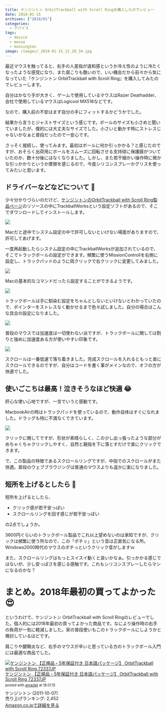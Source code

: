 ```yaml
---
title: ケンジントン OrbitTrackball with Scroll Ringを購入したのでレビュー
date: 2018-01-15
archives: ["2018/01"]
categories:
  - デバイス
tags:
  - device
  - mouse
  - kensington
image: /images/_2018-01-15_12_28_34.jpg
---
```

最近マウスを触ってると、右手の人差指が違和感というか冷え性のように冷たくなったような感覚になり、また肩こりも酷いので、いい機会だから前々から気になっていた『ケンジントン OrbitTrackball with Scroll Ring』を購入してみたのでレビューします。

<!--more-->

自分はかなり手が大きく、ゲームで使用しているマウスはRazer Deathadder、会社で使用しているマウスはLogicool MX518などです。

なので、購入前の不安はまず自分の手にフィットするかどうかでした。

結果から言うとジャストサイズという感じです。ボールのサイズも小さめと聞いていましたが、僕的には大丈夫なサイズでした。小さいと動かす時にストレスじゃないかなぁと普段だったので一安心です。

さっそく接続し、使ってみます。最初はボールに何か引っかかる？と感じたのですが、おそらく出荷用にボールをスムーズに回転させる支持球に保護膜がついていたのか、数十分後にはなくなりました。しかし、また若干細かい操作時に微かな引っかかりというか摩擦を感じるので、今度シリコンスプレーかグリスを使ってみたいと思います。

## ドライバーなどなどについて 🔧

少々分かりづらいのだけど、[ケンジントンのOrbitTrackball with Scroll Ring製品ページ](https://www.kensington.com/ja/jp/4493/72337jp/orbit-scroll-ring-trackball)のリソースの中にTrackballWorksという設定ソフトがあるので、そこでダウンロードしてインストールします。

![](/images/2018-01-15_10-41-17.png)

Macだと途中でシステム設定の中で許可しないといけない場面がありますので、許可してあげます。

一度再起動したらシステム設定の中にTrackballWorksが追加されているので、そこでトラックボールの設定ができます。頻繁に使うMissionControllを右側に設定し、トラックパッドのように両クリックで右クリックに変更してみました。

![](/images/2018-01-15_11-46-01.png)

Macの基本的なコマンドだったら設定することができるようです。

![](/images/2018-01-15_11-47-23.png)

トラックボールは手に馴染む設定をちゃんとしないといけないとわかっていたので、ポインターをストレスなく動かせるまで色々試しました。自分の場合はこんな具合の設定になりました。

![](/images/2018-01-15_10-47-01.png)

普段のマウスでは加速度は一切使わない派ですが、トラックボールに関しては割りと強めに加速度ある方が使いやすい印象です。

![](/images/2018-01-15_10-48-22.png)

スクロールは一番低速で落ち着きました。完成スクロールを入れるともっと楽にスクロールできるのですが、自分はコードを書く事がメインなので、オフの方が快適でした。

## 使いごこちは最高！泣きそうなほど快適 😂

肝心な使い心地ですが、一言でいうと感動です。

MacbookAirの時はトラックパッドを使っているので、動作自体はすぐになれました。ドラッグも特に不満なくできています。

![](/images/2018-01-15_12-33-32.png)

クリックに関してですが、形状が素晴らしく、この少し出っ張ったような部分がめちゃくちゃクリックしやすく、自然と親指を下に落とすだけで楽にクリックできます。

で、この製品の特徴であるスクロールリングですが、中指でのスクロールがまた快適。普段のウェブブラウジングは普通のマウスよりも遥かに楽になりました。

## 短所を上げるとしたら 👀

短所を上げるとしたら、

* クリック感が若干安っぽい
* スクロールリングを回す感じが若干安っぽい

の2点でしょうか。

3600円ぐらいのトラックボール製品でこれ以上望めないのは承知ですが、クリックは頻繁に使う所なので、この「ポチッ」という音は正直気になる所。Windows2000時代のマウスのポチっというクリック音がしますｗ

また、スクロールリングはもっとスイスイ動くと良いかなぁ。引っかかる感じではないが、少し安っぽさを感じる感触です。これもシリコンスプレーしたらマシになるのかな？

# まとめ。2018年最初の買ってよかった 😍

というわけで、ケンジントン OrbitTrackball with Scroll Ringのレビューでした。個人的には2018年最初の買ってよかった商品です。なにより操作時の右手の負荷が一気に軽減しました。家の普段使いもこのトラックボールにしようかと検討しているほどです。

肩こりや腱鞘炎など、右手のマウスが辛いと思っている方のトラックボール入門には最適な商品でした。

<div class="amazlet-box" style="margin-bottom:0px;"><div class="amazlet-image" style="float:left;margin:0px 12px 1px 0px;"><a href="https://www.amazon.co.jp/exec/obidos/ASIN/B004QE4JXA/t4traw-22/ref=nosim/" name="amazletlink" target="_blank"><img src="https://images-fe.ssl-images-amazon.com/images/I/41Y1yoMYVvL._SL160_.jpg" alt="ケンジントン 【正規品・5年保証付き 日本語パッケージ】 OrbitTrackball with Scroll Ring 72337JP" style="border: none;" /></a></div><div class="amazlet-info" style="line-height:120%; margin-bottom: 10px"><div class="amazlet-name" style="margin-bottom:10px;line-height:120%"><a href="https://www.amazon.co.jp/exec/obidos/ASIN/B004QE4JXA/t4traw-22/ref=nosim/" name="amazletlink" target="_blank">ケンジントン 【正規品・5年保証付き 日本語パッケージ】 OrbitTrackball with Scroll Ring 72337JP</a><div class="amazlet-powered-date" style="font-size:80%;margin-top:5px;line-height:120%">posted with <a href="https://www.amazlet.com/" title="amazlet" target="_blank">amazlet</a> at 18.01.15</div></div><div class="amazlet-detail">ケンジントン (2011-10-07)<br />売り上げランキング: 2,452<br /></div><div class="amazlet-sub-info" style="float: left;"><div class="amazlet-link" style="margin-top: 5px"><a href="https://www.amazon.co.jp/exec/obidos/ASIN/B004QE4JXA/t4traw-22/ref=nosim/" name="amazletlink" target="_blank">Amazon.co.jpで詳細を見る</a></div></div></div><div class="amazlet-footer" style="clear: left"></div></div>
